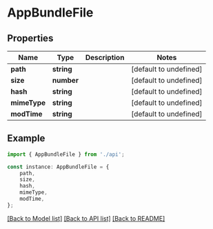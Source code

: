 # AppBundleFile


## Properties

Name | Type | Description | Notes
------------ | ------------- | ------------- | -------------
**path** | **string** |  | [default to undefined]
**size** | **number** |  | [default to undefined]
**hash** | **string** |  | [default to undefined]
**mimeType** | **string** |  | [default to undefined]
**modTime** | **string** |  | [default to undefined]

## Example

```typescript
import { AppBundleFile } from './api';

const instance: AppBundleFile = {
    path,
    size,
    hash,
    mimeType,
    modTime,
};
```

[[Back to Model list]](../README.md#documentation-for-models) [[Back to API list]](../README.md#documentation-for-api-endpoints) [[Back to README]](../README.md)
